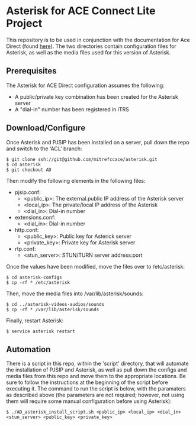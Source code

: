 # **Asterisk for ACE Connect Lite Project**

This repository is to be used in conjunction with the documentation for Ace Direct (found [here](https://github.com/mitrefccace/acedirect-public/blob/master/docs/ACE-Direct-Platform-Release-Doc-for-PR-Final-11-04-2016.pdf)). The two directories contain configuration files for Asterisk, as well as the media files used for this version of Asterisk.

## Prerequisites

The Asterisk for ACE Direct configuration assumes the following:

* A public/private key combination has been created for the Asterisk server
* A "dial-in" number has been registered in iTRS

## Download/Configure

Once Asterisk and PJSIP has been installed on a server, pull down the repo and switch to the 'ACL' branch:


```
$ git clone ssh://git@github.com/mitrefccace/asterisk.git
$ cd asterisk
$ git checkout AD
```

Then modify the following elements in the following files:

* pjsip.conf:
    * <public_ip>: The external.public IP address of the Asterisk server
    * <local_ip>: The private/local IP address of the Asterisk 
	* <dial_in>: Dial-in number
* extensions.conf:
	* <dial_in>: Dial-in number
* http.conf:
    * <public_key>: Public key for Asterick server
    * <private_key>: Private key for Asterisk server 
* rtp.conf:
	* <stun_server>: STUN/TURN server address:port
    
Once the values have been modified, move the files over to /etc/asterisk:

```
$ cd asterisk-configs
$ cp -rf * /etc/asterisk
```

Then, move the media files into /var/lib/asterisk/sounds:

```
$ cd ../asterisk-videos-audios/sounds
$ cp -rf * /var/lib/asterisk/sounds
```

Finally, restart Asterisk:

```
$ service asterisk restart
```

## Automation

There is a script in this repo, within the 'script' directory, that will automate the installation of PJSIP and Asterisk, as well as 
pull down the configs and media files from this repo and move them to the appropriate locations. Be sure to follow the instructions
at the beginning of the script before executing it. The command to run the script is below, with the paramaters as described above (the
parameters are not required; however, not using them will require some manual configuration before using Asterisk):

```
$ ./AD_asterisk_install_script.sh <public_ip> <local_ip> <dial_in>  <stun_server> <public_key> <private_key>
```